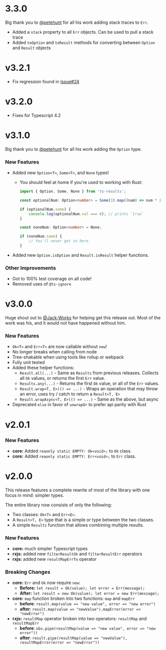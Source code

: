 # 3.3.0
Big thank you to [@petehunt](https://github.com/petehunt) for all his work adding stack traces to `Err`.

-   Added a `stack` property to all `Err` objects.  Can be used to pull a stack trace
-   Added `toOption` and `toResult` methods for converting between `Option` and `Result` objects

# v3.2.1

-   Fix regression found in [Issue#24](https://github.com/vultix/ts-results/issues/24)

# v3.2.0

-   Fixes for Typescript 4.2

# v3.1.0

Big thank you to [@petehunt](https://github.com/petehunt) for all his work adding the `Option` type.

### New Features

-   Added new `Option<T>`, `Some<T>`, and `None` types!

    -   You should feel at home if you're used to working with Rust:

        ```typescript
        import { Option, Some, None } from 'ts-results';

        const optionalNum: Option<number> = Some(3).map((num) => num * 2);

        if (optionalNum.some) {
            console.log(optionalNum.val === 6); // prints `true`
        }

        const noneNum: Option<number> = None;

        if (noneNum.some) {
            // You'll never get in here
        }
        ```

-   Added new `Option.isOption` and `Result.isResult` helper functions.

### Other Improvements

-   Got to 100% test coverage on all code!
-   Removed uses of `@ts-ignore`

# v3.0.0

Huge shout out to [@Jack-Works](https://github.com/Jack-Works) for helping get this release out. Most of the work was
his, and it would not have happened without him.

### New Features

-   `Ok<T>` and `Err<T>` are now callable without `new`!
-   No longer breaks when calling from node
-   Tree-shakable when using tools like rollup or webpack
-   Fully unit tested
-   Added these helper functions:
    -   `Result.all(...)` - Same as `Results` from previous releases. Collects all `Ok` values, or returns the first `Err`
        value.
    -   `Results.any(...)` - Returns the first `Ok` value, or all of the `Err` values.
    -   `Result.wrap<T, E>(() => ...)` - Wraps an operation that may throw an error, uses try / catch to return
        a `Result<T, E>`
    -   `Result.wrapAsync<T, E>(() => ...)` - Same as the above, but async
-   Deprecated `else` in favor of `unwrapOr` to prefer api parity with Rust

# v2.0.1

### New Features

-   **core:** Added `reaonly static EMPTY: Ok<void>;` to `Ok` class.
-   **core:** Added `reaonly static EMPTY: Err<void>;` to `Err` class.

# v2.0.0

This release features a complete rewrite of most of the library with one focus in mind: simpler types.

The entire library now consists of only the following:

-   Two classes: `Ok<T>` and `Err<E>`.
-   A `Result<T, E>` type that is a simple or type between the two classes.
-   A simple `Results` function that allows combining multiple results.

### New Features

-   **core:** much simpler Typescript types
-   **rxjs:** added new `filterResultOk` and `filterResultErr` operators
-   **rxjs:** added new `resultMapErrTo` operator

### Breaking Changes

-   **core:** `Err` and `Ok` now require `new`:
    -   **Before:** `let result = Ok(value); let error = Err(message);`
    -   **After:** `let result = new Ok(value); let error = new Err(message);`
-   **core:** `map` function broken into two functions: `map` and `mapErr`
    -   **before**: `result.map(value => "new value", error => "new error")`
    -   **after**: `result.map(value => "newValue").mapError(error => "newError")`
-   **rxjs:** `resultMap` operator broken into two operators: `resultMap` and `resultMapErr`
    -   **before**: `obs.pipe(resultMap(value => "new value", error => "new error"))`
    -   **after**: `result.pipe(resultMap(value => "newValue"), resultMapError(error => "newError"))`
